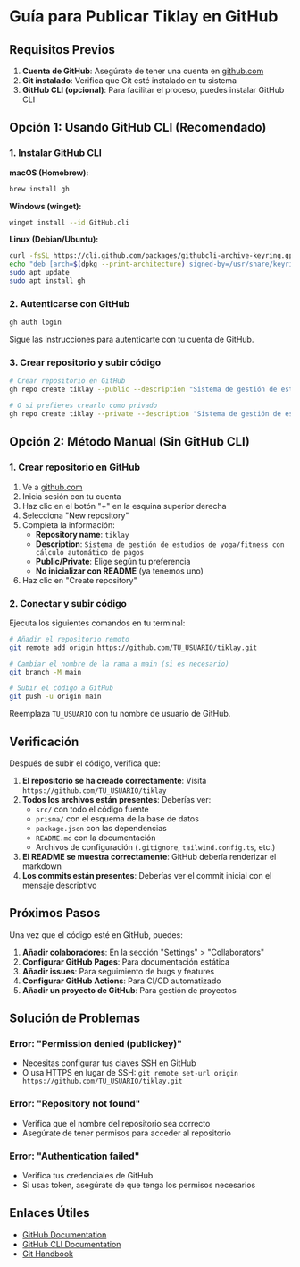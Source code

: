 # Guía para Publicar Tiklay en GitHub

## Requisitos Previos

1. **Cuenta de GitHub**: Asegúrate de tener una cuenta en [github.com](https://github.com)
2. **Git instalado**: Verifica que Git esté instalado en tu sistema
3. **GitHub CLI (opcional)**: Para facilitar el proceso, puedes instalar GitHub CLI

## Opción 1: Usando GitHub CLI (Recomendado)

### 1. Instalar GitHub CLI

**macOS (Homebrew):**
```bash
brew install gh
```

**Windows (winget):**
```bash
winget install --id GitHub.cli
```

**Linux (Debian/Ubuntu):**
```bash
curl -fsSL https://cli.github.com/packages/githubcli-archive-keyring.gpg | sudo dd of=/usr/share/keyrings/githubcli-archive-keyring.gpg
echo "deb [arch=$(dpkg --print-architecture) signed-by=/usr/share/keyrings/githubcli-archive-keyring.gpg] https://cli.github.com/packages stable main" | sudo tee /etc/apt/sources.list.d/github-cli.list > /dev/null
sudo apt update
sudo apt install gh
```

### 2. Autenticarse con GitHub

```bash
gh auth login
```

Sigue las instrucciones para autenticarte con tu cuenta de GitHub.

### 3. Crear repositorio y subir código

```bash
# Crear repositorio en GitHub
gh repo create tiklay --public --description "Sistema de gestión de estudios de yoga/fitness con cálculo automático de pagos" --source=. --remote=origin --push

# O si prefieres crearlo como privado
gh repo create tiklay --private --description "Sistema de gestión de estudios de yoga/fitness con cálculo automático de pagos" --source=. --remote=origin --push
```

## Opción 2: Método Manual (Sin GitHub CLI)

### 1. Crear repositorio en GitHub

1. Ve a [github.com](https://github.com)
2. Inicia sesión con tu cuenta
3. Haz clic en el botón "+" en la esquina superior derecha
4. Selecciona "New repository"
5. Completa la información:
   - **Repository name**: `tiklay`
   - **Description**: `Sistema de gestión de estudios de yoga/fitness con cálculo automático de pagos`
   - **Public/Private**: Elige según tu preferencia
   - **No inicializar con README** (ya tenemos uno)
6. Haz clic en "Create repository"

### 2. Conectar y subir código

Ejecuta los siguientes comandos en tu terminal:

```bash
# Añadir el repositorio remoto
git remote add origin https://github.com/TU_USUARIO/tiklay.git

# Cambiar el nombre de la rama a main (si es necesario)
git branch -M main

# Subir el código a GitHub
git push -u origin main
```

Reemplaza `TU_USUARIO` con tu nombre de usuario de GitHub.

## Verificación

Después de subir el código, verifica que:

1. **El repositorio se ha creado correctamente**: Visita `https://github.com/TU_USUARIO/tiklay`
2. **Todos los archivos están presentes**: Deberías ver:
   - `src/` con todo el código fuente
   - `prisma/` con el esquema de la base de datos
   - `package.json` con las dependencias
   - `README.md` con la documentación
   - Archivos de configuración (`.gitignore`, `tailwind.config.ts`, etc.)
3. **El README se muestra correctamente**: GitHub debería renderizar el markdown
4. **Los commits están presentes**: Deberías ver el commit inicial con el mensaje descriptivo

## Próximos Pasos

Una vez que el código esté en GitHub, puedes:

1. **Añadir colaboradores**: En la sección "Settings" > "Collaborators"
2. **Configurar GitHub Pages**: Para documentación estática
3. **Añadir issues**: Para seguimiento de bugs y features
4. **Configurar GitHub Actions**: Para CI/CD automatizado
5. **Añadir un proyecto de GitHub**: Para gestión de proyectos

## Solución de Problemas

### Error: "Permission denied (publickey)"
- Necesitas configurar tus claves SSH en GitHub
- O usa HTTPS en lugar de SSH: `git remote set-url origin https://github.com/TU_USUARIO/tiklay.git`

### Error: "Repository not found"
- Verifica que el nombre del repositorio sea correcto
- Asegúrate de tener permisos para acceder al repositorio

### Error: "Authentication failed"
- Verifica tus credenciales de GitHub
- Si usas token, asegúrate de que tenga los permisos necesarios

## Enlaces Útiles

- [GitHub Documentation](https://docs.github.com/)
- [GitHub CLI Documentation](https://cli.github.com/manual/)
- [Git Handbook](https://guides.github.com/introduction/git-handbook/)